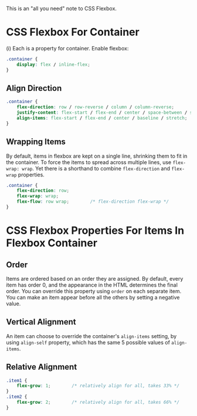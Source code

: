 This is an "all you need" note to CSS Flexbox.

# CSS Flexbox For Container
(i) Each is a property for container.
Enable flexbox:
```css
.container {
    display: flex / inline-flex;
}
```

## Align Direction
```css
.container {
    flex-direction: row / row-reverse / column / column-reverse;                        /* default is row */
    justify-content: flex-start / flex-end / center / space-between / space-around;     /* change horizontal alignment */
    align-items: flex-start / flex-end / center / baseline / stretch;                   /* change vertical alignment */
}
```

## Wrapping Items
By default, items in flexbox are kept on a single line, shrinking them to fit in the container.
To force the items to spread across multiple lines, use `flex-wrap: wrap`. Yet there is a shorthand
to combine `flex-direction` and `flex-wrap` properties.
```css
.container {
    flex-direction: row;
    flex-wrap: wrap;
    flex-flow: row wrap;        /* flex-direction flex-wrap */
}
```

# CSS Flexbox Properties For Items In Flexbox Container

## Order
Items are ordered based on an order they are assigned. By default, every item has order 0, and
the appearance in the HTML determines the final order.
You can override this property using `order` on each separate item. You can make an item appear
before all the others by setting a negative value.

## Vertical Alignment
An item can choose to override the container's `align-items` setting, by using `align-self` property,
which has the same 5 possible values of `align-items`.

## Relative Alignment
```css
.item1 {
    flex-grow: 1;        /* relatively align for all, takes 33% */
}
.item2 {
    flex-grow: 2;        /* relatively align for all, takes 66% */
}
```
